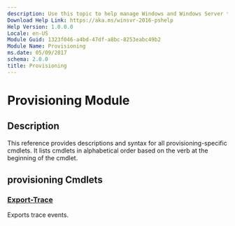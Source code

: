 ```yaml
---
description: Use this topic to help manage Windows and Windows Server technologies with Windows PowerShell.
Download Help Link: https://aka.ms/winsvr-2016-pshelp
Help Version: 1.0.0.0
Locale: en-US
Module Guid: 1323f046-a4bd-47df-a8bc-8253eabc49b2
Module Name: Provisioning
ms.date: 05/09/2017
schema: 2.0.0
title: Provisioning
---
```


# Provisioning Module
## Description
This reference provides descriptions and syntax for all provisioning-specific cmdlets. It lists cmdlets in alphabetical order based on the verb at the beginning of the cmdlet.

## provisioning Cmdlets

### [Export-Trace](Export-Trace.md)
Exports trace events.
